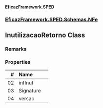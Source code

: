 #### [EficazFramework.SPED](EficazFrameworkSPED.md 'EficazFramework SPED')
### [EficazFramework.SPED.Schemas.NFe](EficazFramework.SPED.Schemas.NFe.md 'EficazFramework.SPED.Schemas.NFe')

## InutilizacaoRetorno Class

### Remarks
### Properties

| # | Name | |
| ---: | :--- | :--- |
| 02 | infInut |  |
| 03 | Signature |  |
| 04 | versao |  |
